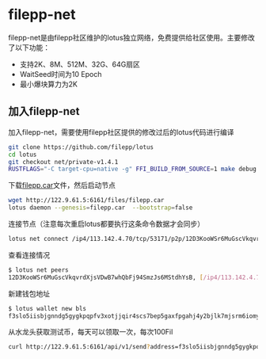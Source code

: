 
# filepp-net 
 filepp-net是由filepp社区维护的lotus独立网络，免费提供给社区使用。主要修改了以下功能：
 - 支持2K、8M、512M、32G、64G扇区
 - WaitSeed时间为10 Epoch
 - 最小爆块算力为2K
 
## 加入filepp-net
加入filepp-net，需要使用filepp社区提供的修改过后的lotus代码进行编译
```bash
git clone https://github.com/filepp/lotus
cd lotus 
git checkout net/private-v1.4.1
RUSTFLAGS="-C target-cpu=native -g" FFI_BUILD_FROM_SOURCE=1 make debug 
```

下载[filepp.car](http://122.9.61.5:6161/files/filepp.car)文件，然后启动节点
```bash
wget http://122.9.61.5:6161/files/filepp.car
lotus daemon --genesis=filepp.car  --bootstrap=false
```

连接节点（注意每次重启lotus都要执行这条命令数据才会同步）
```bash
lotus net connect /ip4/113.142.4.70/tcp/53171/p2p/12D3KooWSr6MuGscVkqvrdXjsVDwB7whQbFj94SmzJs6MStdhYsB
```
查看连接情况
```bash
$ lotus net peers
12D3KooWSr6MuGscVkqvrdXjsVDwB7whQbFj94SmzJs6MStdhYsB, [/ip4/113.142.4.70/tcp/53171]
```

新建钱包地址
```bash
$ lotus wallet new bls
f3slo5iisbjgnndg5gygkpqpfv3xotjjqir4scs7bep5gaxfpgahj4y2bjlk7mjsrm6iomyr3rwfm4onzfkbia
```

从水龙头获取测试币，每天可以领取一次，每次100Fil
```bash
curl http://122.9.61.5:6161/api/v1/send?address=f3slo5iisbjgnndg5gygkpqpfv3xotjjqir4scs7bep5gaxfpgahj4y2bjlk7mjsrm6iomyr3rwfm4onzfkbia
```
